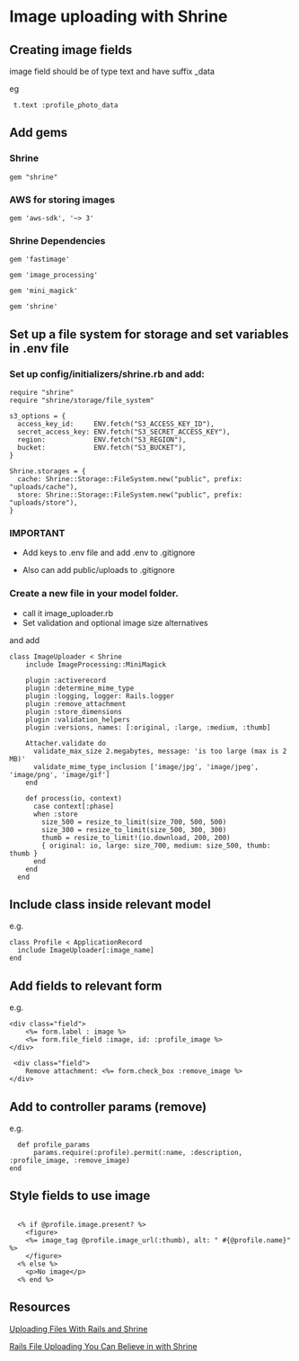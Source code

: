 # Image uploading with Shrine

## Creating image fields

image field should be of type text and have suffix _data

 eg

 ``` t.text :profile_photo_data```

## Add gems
 
  ### Shrine
  ```gem "shrine"```
  ### AWS for storing images
  ```gem 'aws-sdk', '~> 3'```

  ### Shrine Dependencies
  ```gem 'fastimage'```

  ```gem 'image_processing'```

  ```gem 'mini_magick'```         

  ```gem 'shrine'```


## Set up a file system for storage and set variables in .env file

### Set up config/initializers/shrine.rb and add: 

```
require "shrine"
require "shrine/storage/file_system"
 
s3_options = {
  access_key_id:     ENV.fetch("S3_ACCESS_KEY_ID"),
  secret_access_key: ENV.fetch("S3_SECRET_ACCESS_KEY"),
  region:            ENV.fetch("S3_REGION"),
  bucket:            ENV.fetch("S3_BUCKET"),
}
 
Shrine.storages = {
  cache: Shrine::Storage::FileSystem.new("public", prefix: "uploads/cache"),
  store: Shrine::Storage::FileSystem.new("public", prefix: "uploads/store"),
}
```

### IMPORTANT 
* Add keys to .env file and add .env to .gitignore

* Also can add public/uploads to .gitignore

### Create a new file in your model folder. 
* call it image_uploader.rb
* Set validation and optional image size alternatives

and add 
```
class ImageUploader < Shrine
    include ImageProcessing::MiniMagick
  
    plugin :activerecord
    plugin :determine_mime_type
    plugin :logging, logger: Rails.logger
    plugin :remove_attachment
    plugin :store_dimensions
    plugin :validation_helpers
    plugin :versions, names: [:original, :large, :medium, :thumb]
  
    Attacher.validate do
      validate_max_size 2.megabytes, message: 'is too large (max is 2 MB)'
      validate_mime_type_inclusion ['image/jpg', 'image/jpeg', 'image/png', 'image/gif']
    end
  
    def process(io, context)
      case context[:phase]
      when :store
        size_500 = resize_to_limit(size_700, 500, 500)
        size_300 = resize_to_limit(size_500, 300, 300)
        thumb = resize_to_limit!(io.download, 200, 200)
        { original: io, large: size_700, medium: size_500, thumb: thumb }
      end
    end
  end
  ```

  ## Include class inside relevant model

  e.g.

  ```
  class Profile < ApplicationRecord
    include ImageUploader[:image_name]
  end
```

  ## Add fields to relevant form

  e.g.

```
<div class="field">
    <%= form.label : image %>
    <%= form.file_field :image, id: :profile_image %>
</div>

 <div class="field">
    Remove attachment: <%= form.check_box :remove_image %>
</div>
```

## Add to controller params (remove)

e.g.

```
  def profile_params
      params.require(:profile).permit(:name, :description, :profile_image, :remove_image)
end
```

## Style fields to use image 
```

  <% if @profile.image.present? %>
    <figure>
    <%= image_tag @profile.image_url(:thumb), alt: " #{@profile.name}" %>
    </figure>
  <% else %>
    <p>No image</p>
  <% end %>

  ```


  ## Resources

  [Uploading Files With Rails and Shrine](https://code.tutsplus.com/tutorials/uploading-files-with-rails-and-shrine--cms-27596)

  [Rails File Uploading You Can Believe in with Shrine](https://www.sitepoint.com/rails-file-uploading-you-can-believe-in-with-shrine/)